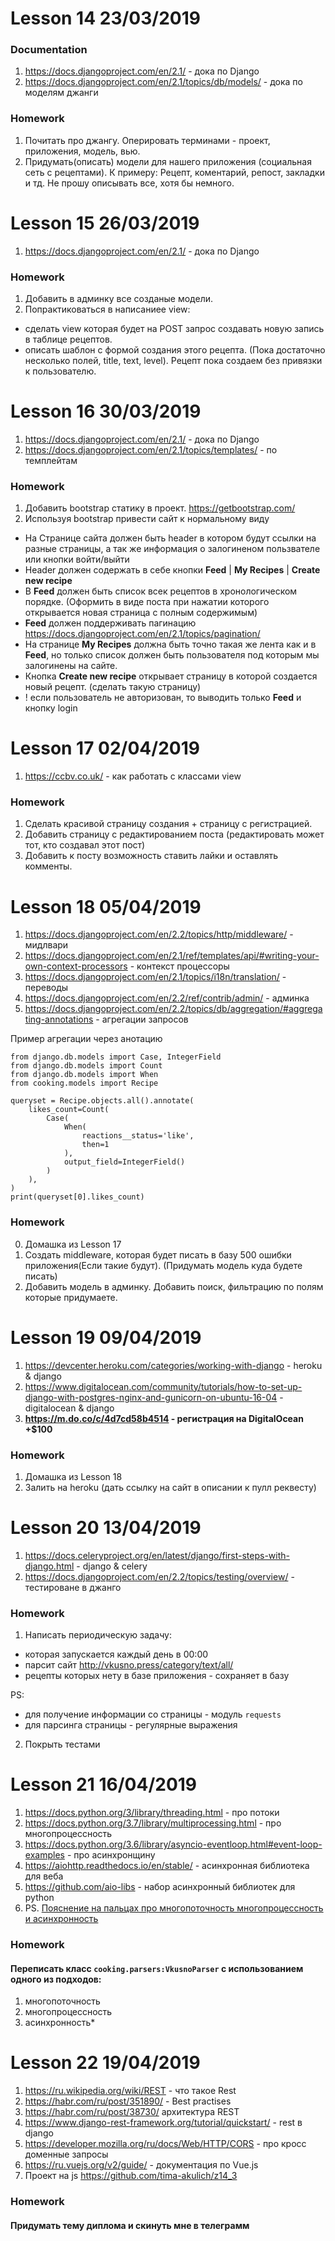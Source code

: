 # Lesson 14 23/03/2019
### Documentation
1. https://docs.djangoproject.com/en/2.1/ - дока по Django
2. https://docs.djangoproject.com/en/2.1/topics/db/models/ - дока по моделям джанги


### Homework
1. Почитать про джангу. Оперировать терминами - проект, приложения, модель, вью.
2. Придумать(описать) модели для нашего приложения (социальная сеть с рецептами).
К примеру: Рецепт, коментарий, репост, закладки и тд. Не прошу описывать все, хотя бы немного.

# Lesson 15 26/03/2019
1. https://docs.djangoproject.com/en/2.1/ - дока по Django

### Homework
1. Добавить в админку все созданые модели.
2. Попрактиковаться в написаниее view:
- сделать view которая будет на POST запрос создавать новую запись в таблице рецептов.
- описать шаблон с формой создания этого рецепта. (Пока достаточно несколько полей, title, text, level). Рецепт пока создаем без привязки к пользователю.

# Lesson 16 30/03/2019
1. https://docs.djangoproject.com/en/2.1/ - дока по Django
2. https://docs.djangoproject.com/en/2.1/topics/templates/ - по темплейтам

### Homework
1. Добавить bootstrap статику в проект. https://getbootstrap.com/
2. Используя bootstrap привести сайт к нормальному виду
- На Странице сайта должен быть header в котором будут ссылки на разные страницы, а так же информация
о залогиненом пользвателе или кнопки войти/выйти
- Header должен содержать в себе кнопки **Feed** | **My Recipes** | **Create new recipe**
- В **Feed** должен быть список всек рецептов в хронологическом порядке. (Оформить в виде поста при нажатии которого открывается новая страница с полным содержимым)
- **Feed** должен поддерживать пагинацию https://docs.djangoproject.com/en/2.1/topics/pagination/
- На странице **My Recipes** должна быть точно такая же лента как и в **Feed**, но только список должен быть пользователя под которым мы залогинены на сайте.
- Кнопка **Create new recipe** открывает страницу в которой создается новый рецепт. (сделать такую страницу)
- ! если пользователь не авторизован, то выводить только **Feed** и кнопку login

# Lesson 17 02/04/2019
1. https://ccbv.co.uk/ - как работать с классами view

### Homework
1. Сделать красивой страницу создания + страницу с регистрацией.
2. Добавить страницу с редактированием поста (редактировать может тот, кто создавал этот пост)
3. Добавить к посту возможность ставить лайки и оставлять комменты.

# Lesson 18 05/04/2019
1. https://docs.djangoproject.com/en/2.2/topics/http/middleware/ - мидлвари
2. https://docs.djangoproject.com/en/2.1/ref/templates/api/#writing-your-own-context-processors - контекст процессоры
3. https://docs.djangoproject.com/en/2.1/topics/i18n/translation/ - переводы
4. https://docs.djangoproject.com/en/2.2/ref/contrib/admin/ - админка
5. https://docs.djangoproject.com/en/2.2/topics/db/aggregation/#aggregating-annotations - агрегации запросов

Пример агрегации через анотацию
```cython
from django.db.models import Case, IntegerField
from django.db.models import Count
from django.db.models import When
from cooking.models import Recipe

queryset = Recipe.objects.all().annotate(
    likes_count=Count(
        Case(
            When(
                reactions__status='like',
                then=1
            ),
            output_field=IntegerField()
        )
    ),
)
print(queryset[0].likes_count)
```

### Homework
0. Домашка из Lesson 17
1. Создать middleware, которая будет писать в базу 500 ошибки приложения(Если такие будут). 
(Придумать модель куда будете писать)
2. Добавить модель в админку. Добавить поиск, фильтрацию по полям которые придумаете.

# Lesson 19 09/04/2019
1. https://devcenter.heroku.com/categories/working-with-django - heroku & django
2. https://www.digitalocean.com/community/tutorials/how-to-set-up-django-with-postgres-nginx-and-gunicorn-on-ubuntu-16-04 - digitalocean & django
3. **https://m.do.co/c/4d7cd58b4514 - регистрация на DigitalOcean +$100**

### Homework
1. Домашка из Lesson 18
2. Залить на heroku (дать ссылку на сайт в описании к пулл реквесту)

# Lesson 20 13/04/2019
1. https://docs.celeryproject.org/en/latest/django/first-steps-with-django.html - django & celery
2. https://docs.djangoproject.com/en/2.2/topics/testing/overview/ - тестироване в джанго

### Homework
1. Написать периодическую задачу:
- которая запускается каждый день в 00:00
- парсит сайт http://vkusno.press/category/text/all/
- рецепты которых нету в базе приложения - сохраняет в базу

PS: 
- для получение информации со страницы  - модуль `requests`
- для парсинга страницы - регулярные выражения

2. Покрыть тестами


# Lesson 21 16/04/2019
1. https://docs.python.org/3/library/threading.html - про потоки
2. https://docs.python.org/3.7/library/multiprocessing.html - про многопроцессность
3. https://docs.python.org/3.6/library/asyncio-eventloop.html#event-loop-examples - про асинхронщину
4. https://aiohttp.readthedocs.io/en/stable/ - асинхронная библиотека для веба
5. https://github.com/aio-libs - набор асинхронный библиотек для python
6. PS. [Пояснение на пальцах про многопоточность многопроцессность и асинхронность](https://ru.stackoverflow.com/questions/445768/%D0%9C%D0%BD%D0%BE%D0%B3%D0%BE%D0%BF%D0%BE%D1%82%D0%BE%D1%87%D0%BD%D0%BE%D0%B5-vs-%D0%B0%D1%81%D0%B8%D0%BD%D1%85%D1%80%D0%BE%D0%BD%D0%BD%D0%BE%D0%B5-%D0%BF%D1%80%D0%BE%D0%B3%D1%80%D0%B0%D0%BC%D0%BC%D0%B8%D1%80%D0%BE%D0%B2%D0%B0%D0%BD%D0%B8%D0%B5)

### Homework
#### Переписать класс `cooking.parsers:VkusnoParser` с использованием одного из подходов:
1. многопоточность
2. многопроцессность
3. асинхронность*

# Lesson 22 19/04/2019
1. https://ru.wikipedia.org/wiki/REST - что такое Rest
2. https://habr.com/ru/post/351890/ - Best practises 
3. https://habr.com/ru/post/38730/ архитектура REST
4. https://www.django-rest-framework.org/tutorial/quickstart/ - rest в django
5. https://developer.mozilla.org/ru/docs/Web/HTTP/CORS - про кросс доменные запросы
6. https://ru.vuejs.org/v2/guide/ - документация по Vue.js
7. Проект на js https://github.com/tima-akulich/z14_3

### Homework
#### Придумать тему диплома и скинуть мне в телеграмм
